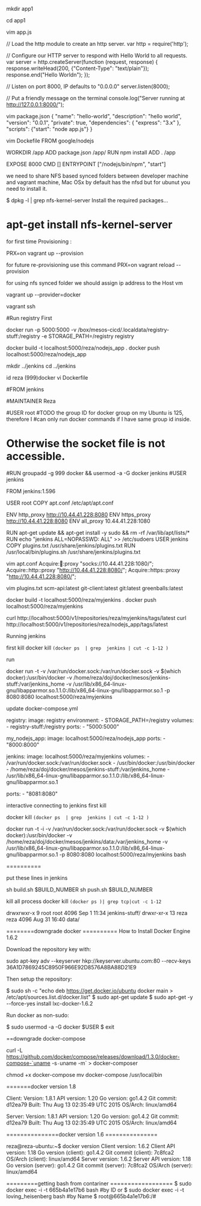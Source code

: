 
mkdir app1
 
cd app1

vim app.js

// Load the http module to create an http server.
var http = require('http');

// Configure our HTTP server to respond with Hello World to all requests.
var server = http.createServer(function (request, response) {
  response.writeHead(200, {"Content-Type": "text/plain"});
  response.end("Hello Worldn");
});

// Listen on port 8000, IP defaults to "0.0.0.0"
server.listen(8000);

// Put a friendly message on the terminal
console.log("Server running at http://127.0.0.1:8000/");

vim package.json
{
  "name": "hello-world",
  "description": "hello world",
  "version": "0.0.1",
  "private": true,
  "dependencies": {
    "express": "3.x"
  },
  "scripts": {"start": "node app.js"}
}

vim Dockefile
FROM google/nodejs

WORKDIR /app
ADD package.json /app/
RUN npm install
ADD . /app

EXPOSE 8000
CMD []
ENTRYPOINT ["/nodejs/bin/npm", "start"]

we need to share NFS based synced folders between developer machine and vagrant machine, Mac OSx
by default has the nfsd but for ubunut you need to install it.

$ dpkg -l | grep nfs-kernel-server
Install the required packages...

# apt-get install nfs-kernel-server

for first time  Provisioning :

PRX=on vagrant up --provision

for future re-provisioning use this command
PRX=on vagrant reload --provision

for using nfs synced folder we should assign ip address to the Host vm

vagrant up --provider=docker

vagrant ssh


#Run registry First

docker run -p 5000:5000 -v /box/mesos-cicd/.localdata/registry-stuff:/registry -e STORAGE_PATH=/registry registry


docker build -t localhost:5000/reza/nodejs_app .
docker push localhost:5000/reza/nodejs_app


mkdir ../jenkins
cd ../jenkins


id reza
(999)docker
vi Dockerfile


#FROM jenkins

#MAINTAINER Reza

#USER root
#TODO the group ID for docker group on my Ubuntu is 125, therefore I #can only run docker commands if I have same group id inside.
# Otherwise the socket file is not accessible.
#RUN groupadd -g 999 docker && usermod -a -G docker jenkins
#USER jenkins


FROM jenkins:1.596

USER root
COPY apt.conf /etc/apt/apt.conf

ENV http_proxy http://10.44.41.228:8080
ENV https_proxy http://10.44.41.228:8080
ENV all_proxy 10.44.41.228:1080

RUN apt-get update  && apt-get install -y sudo  && rm -rf /var/lib/apt/lists/*
RUN echo "jenkins ALL=NOPASSWD: ALL" >> /etc/sudoers
USER jenkins
COPY plugins.txt /usr/share/jenkins/plugins.txt
RUN /usr/local/bin/plugins.sh /usr/share/jenkins/plugins.txt

vim apt.conf
Acquire::socks::proxy "socks://10.44.41.228:1080/";
Acquire::http::proxy "http://10.44.41.228:8080/";
Acquire::https::proxy "http://10.44.41.228:8080/";

vim plugins.txt
scm-api:latest
git-client:latest
git:latest
greenballs:latest



docker build -t localhost:5000/reza/myjenkins .
docker push localhost:5000/reza/myjenkins

curl http://localhost:5000/v1/repositories/reza/myjenkins/tags/latest
curl http://localhost:5000/v1/repositories/reza/nodejs_app/tags/latest

Running  jenkins

first kill
docker kill `(docker ps  | grep  jenkins | cut -c 1-12 )`

run

docker run -t   -v /var/run/docker.sock:/var/run/docker.sock -v $(which docker):/usr/bin/docker  -v /home/reza/doj/docker/mesos/jenkins-stuff:/var/jenkins_home  -v  /usr/lib/x86_64-linux-gnu/libapparmor.so.1.1.0:/lib/x86_64-linux-gnu/libapparmor.so.1 -p 8080:8080 localhost:5000/reza/myjenkins


update docker-compose.yml

registry:
  image: registry
  environment:
    - STORAGE_PATH=/registry
  volumes:
    - registry-stuff:/registry
  ports:
    - "5000:5000"

my_nodejs_app:
  image: localhost:5000/reza/nodejs_app
  ports:
     - "8000:8000"

jenkins:
  image: localhost:5000/reza/myjenkins
  volumes:
    - /var/run/docker.sock:/var/run/docker.sock
    - /usr/bin/docker:/usr/bin/docker
    - /home/reza/doj/docker/mesos/jenkins-stuff:/var/jenkins_home
    - /usr/lib/x86_64-linux-gnu/libapparmor.so.1.1.0:/lib/x86_64-linux-gnu/libapparmor.so.1

  ports:
    - "8081:8080"


interactive connecting to jenkins
first kill

docker kill `(docker ps  | grep  jenkins | cut -c 1-12 )`

docker run -t -i  -v /var/run/docker.sock:/var/run/docker.sock -v $(which docker):/usr/bin/docker  -v /home/reza/doj/docker/mesos/jenkins/data:/var/jenkins_home -v  /usr/lib/x86_64-linux-gnu/libapparmor.so.1.1.0:/lib/x86_64-linux-gnu/libapparmor.so.1 -p 8080:8080 localhost:5000/reza/myjenkins  bash





==========

put these lines in jenkins

sh build.sh $BUILD_NUMBER
sh push.sh $BUILD_NUMBER


kill all process
 docker kill `(docker ps )| grep tcp|cut -c 1-12`


drwxrwxr-x 9 root root 4096 Sep  1 11:34 jenkins-stuff/
drwxr-xr-x 13 reza reza 4096 Aug 31 16:40 data/


========downgrade docker ==========
How to Install Docker Engine 1.6.2

Download the repository key with:

sudo apt-key adv --keyserver hkp://keyserver.ubuntu.com:80 --recv-keys 36A1D7869245C8950F966E92D8576A8BA88D21E9

Then setup the repository:

$ sudo sh -c "echo deb https://get.docker.io/ubuntu docker main > /etc/apt/sources.list.d/docker.list"
$ sudo apt-get update
$ sudo apt-get -y  --force-yes install lxc-docker-1.6.2


Run docker as non-sudo:

$ sudo usermod -a -G docker $USER
$ exit

==downgrade docker-compose

curl -L https://github.com/docker/compose/releases/download/1.3.0/docker-compose-`uname -s`-`uname -m`  > docker-composer

chmod +x docker-compose
mv docker-compose /usr/local/bin


=======docker version 1.8

Client:
 Version:      1.8.1
 API version:  1.20
 Go version:   go1.4.2
 Git commit:   d12ea79
 Built:        Thu Aug 13 02:35:49 UTC 2015
 OS/Arch:      linux/amd64

Server:
 Version:      1.8.1
 API version:  1.20
 Go version:   go1.4.2
 Git commit:   d12ea79
 Built:        Thu Aug 13 02:35:49 UTC 2015
 OS/Arch:      linux/amd64


===============docker version 1.6 ===============


reza@reza-ubuntu:~$ docker version
Client version: 1.6.2
Client API version: 1.18
Go version (client): go1.4.2
Git commit (client): 7c8fca2
OS/Arch (client): linux/amd64
Server version: 1.6.2
Server API version: 1.18
Go version (server): go1.4.2
Git commit (server): 7c8fca2
OS/Arch (server): linux/amd64

=========getting bash from contariner ==================
$ sudo docker exec -i -t 665b4a1e17b6 bash #by ID
or
$ sudo docker exec -i -t loving_heisenberg bash #by Name
$ root@665b4a1e17b6:/#
